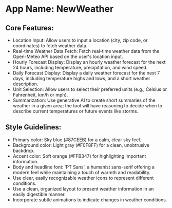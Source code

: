 # **App Name**: NewWeather

## Core Features:

- Location Input: Allow users to input a location (city, zip code, or coordinates) to fetch weather data.
- Real-time Weather Data Fetch: Fetch real-time weather data from the Open-Meteo API based on the user's location input.
- Hourly Forecast Display: Display an hourly weather forecast for the next 24 hours, including temperature, precipitation, and wind speed.
- Daily Forecast Display: Display a daily weather forecast for the next 7 days, including temperature highs and lows, and a short weather description.
- Unit Selection: Allow users to select their preferred units (e.g., Celsius or Fahrenheit, km/h or mph).
- Summarization: Use generative AI to create short summaries of the weather in a given area; the tool will have reasoning to decide when to describe current temperatures or future events like storms.

## Style Guidelines:

- Primary color: Sky blue (#87CEEB) for a calm, clear sky feel.
- Background color: Light gray (#F0F8FF) for a clean, unobtrusive backdrop.
- Accent color: Soft orange (#FFB347) for highlighting important information.
- Body and headline font: 'PT Sans', a humanist sans-serif offering a modern feel while maintaining a touch of warmth and readability.
- Use clear, easily recognizable weather icons to represent different conditions.
- Use a clean, organized layout to present weather information in an easily digestible manner.
- Incorporate subtle animations to indicate changes in weather conditions.